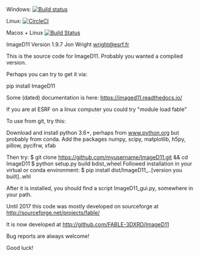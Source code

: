 Windows: [![Build status](https://ci.appveyor.com/api/projects/status/4pdlvsj2grtk0hel?svg=true)](https://ci.appveyor.com/project/jonwright/imaged11)

Linux: [![CircleCI](https://circleci.com/gh/jonwright/ImageD11.svg?style=svg)](https://circleci.com/gh/jonwright/ImageD11)

Macos + Linux [![Build Status](https://travis-ci.com/jonwright/ImageD11.svg?branch=master)](https://travis-ci.com/jonwright/ImageD11)

ImageD11
Version 1.9.7
Jon Wright
wright@esrf.fr

This is the source code for ImageD11. Probably you wanted a compiled version.

Perhaps you can try to get it via:

 pip install ImageD11

Some (dated) documentation is here: https://imaged11.readthedocs.io/

If you are at ESRF on a linux computer you could try "module load fable"

To use from git, try this:

 Download and install python 3.6+, perhaps from www.python.org
 but probably from conda.
 Add the packages numpy, scipy, matplotlib, h5py, pillow, pycifrw, xfab

 Then try:
 $ git clone https://github.com/myusername/ImageD11.git && cd ImageD11
 $ python setup.py build bdist_wheel
 Followed installation in your virtual or conda environment:
 $ pip install dist/ImageD11_..[version you built]..whl


After it is installed, you should find a script ImageD11_gui.py, somewhere in your path.

Until 2017 this code was mostly developed on sourceforge at http://sourceforge.net/projects/fable/ 

It is now developed at http://github.com/FABLE-3DXRD/ImageD11 

Bug reports are always welcome!

Good luck!





